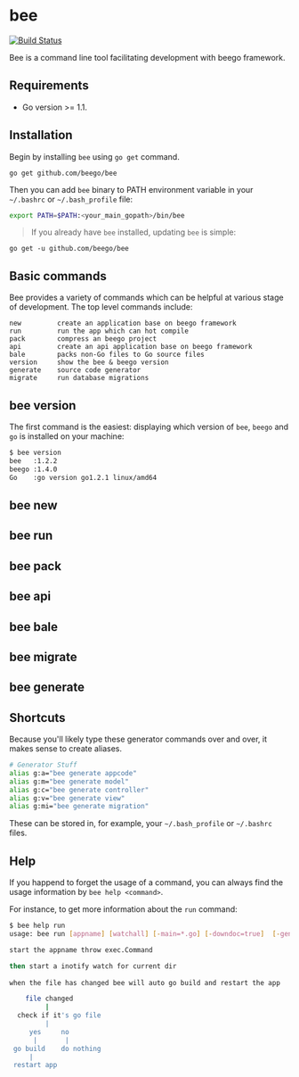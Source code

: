 bee
===

[![Build Status](https://drone.io/github.com/beego/bee/status.png)](https://drone.io/github.com/beego/bee/latest)

Bee is a command line tool facilitating development with beego framework.

## Requirements

- Go version >= 1.1.

## Installation

Begin by installing `bee` using `go get` command.

	go get github.com/beego/bee

Then you can add `bee` binary to PATH environment variable in your `~/.bashrc` or `~/.bash_profile` file:

```bash
export PATH=$PATH:<your_main_gopath>/bin/bee
```

> If you already have `bee` installed, updating `bee` is simple:

	go get -u github.com/beego/bee

## Basic commands

Bee provides a variety of commands which can be helpful at various stage of development. The top level commands include: 

	new         create an application base on beego framework
	run         run the app which can hot compile
	pack        compress an beego project
	api         create an api application base on beego framework
	bale        packs non-Go files to Go source files
	version     show the bee & beego version
	generate    source code generator
	migrate     run database migrations

## bee version

The first command is the easiest: displaying which version of `bee`, `beego` and `go` is installed on your machine:

```bash
$ bee version
bee   :1.2.2
beego :1.4.0
Go    :go version go1.2.1 linux/amd64
``` 

## bee new


## bee run

## bee pack

## bee api

## bee bale

## bee migrate

## bee generate



## Shortcuts

Because you'll likely type these generator commands over and over, it makes sense to create aliases.

```bash
# Generator Stuff
alias g:a="bee generate appcode"
alias g:m="bee generate model"
alias g:c="bee generate controller"
alias g:v="bee generate view"
alias g:mi="bee generate migration"
```

These can be stored in, for example, your `~/.bash_profile` or `~/.bashrc` files.

## Help

If you happend to forget the usage of a command, you can always find the usage information by `bee help <command>`.

For instance, to get more information about the `run` command:

```bash
$ bee help run
usage: bee run [appname] [watchall] [-main=*.go] [-downdoc=true]  [-gendoc=true]

start the appname throw exec.Command

then start a inotify watch for current dir
										
when the file has changed bee will auto go build and restart the app

	file changed
	     |
  check if it's go file
	     |
     yes     no
      |       |
 go build    do nothing
     |
 restart app

```